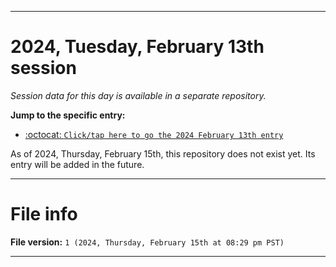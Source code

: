 
***

# 2024, Tuesday, February 13th session

_Session data for this day is available in a separate repository._

**Jump to the specific entry:**

- [:octocat: `Click/tap here to go the 2024 February 13th entry`](https://github.com/seanpm2001/SeansLifeArchive_Images_TinyTower_Y2024/tree/SeansLifeArchive_Images_TinyTower_Y2024_Main-dev/02_February/13/)

As of 2024, Thursday, February 15th, this repository does not exist yet. Its entry will be added in the future.

***

# File info

**File version:** `1 (2024, Thursday, February 15th at 08:29 pm PST)`

***
